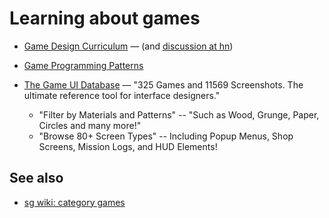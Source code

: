# Learning about games

- [Game Design Curriculum](https://www.riotgames.com/en/urf-academy/curriculum-guide) &mdash; (and [discussion at hn](https://news.ycombinator.com/item?id=24309234))

- [Game Programming Patterns](https://news.ycombinator.com/item?id=23203699) 

- [The Game UI Database](https://www.gameuidatabase.com/) &mdash; "325 Games and 11569 Screenshots. The ultimate reference tool for interface designers."
	- "Filter by Materials and Patterns" -- "Such as Wood, Grunge, Paper, Circles and many more!"
	- "Browse 80+ Screen Types" -- Including Popup Menus, Shop Screens, Mission Logs, and HUD Elements!

## See also

- [sg wiki: category games](https://wiki.secretgeek.net/Category/games)

